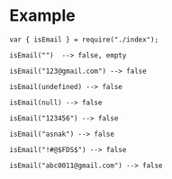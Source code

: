 # Example

    var { isEmail } = require("./index");

    isEmail("")  --> false, empty

    isEmail("123@gmail.com") --> false

    isEmail(undefined) --> false

    isEmail(null) --> false

    isEmail("123456") --> false

    isEmail("asnak") --> false

    isEmail("!#@$FDS$") --> false

    isEmail("abc0011@gmail.com") --> false